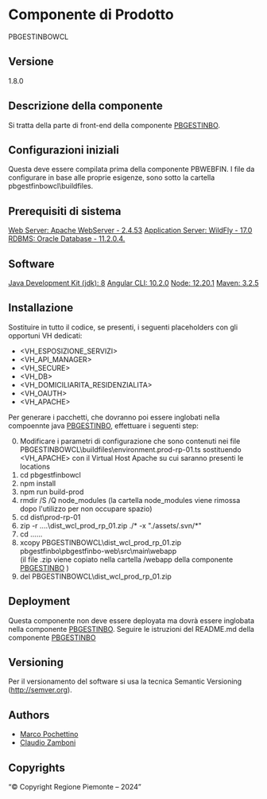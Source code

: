 # Componente di Prodotto
PBGESTINBOWCL

## Versione
1.8.0

## Descrizione della componente
Si tratta della parte di front-end della componente [PBGESTINBO](../pbgestfinbo). 

## Configurazioni iniziali
Questa deve essere compilata prima della componente PBWEBFIN. I file da configurare in base alle proprie esigenze, sono sotto la cartella pbgestfinbowcl\buildfiles.

## Prerequisiti di sistema
[Web Server: Apache WebServer - 2.4.53](https://www.apache.org)
[Application Server: WildFly - 17.0](https://www.wildfly.org/)
[RDBMS: Oracle Database - 11.2.0.4.](https://www.oracle.com/java)
## Software
[Java Development Kit (jdk): 8](https://www.oracle.com/java)
[Angular CLI: 10.2.0](https://angular.io)
[Node: 12.20.1](https://nodejs.org)
[Maven: 3.2.5](https://maven.apache.org)

## Installazione
Sostituire in tutto il codice, se presenti, i seguenti placeholders con gli opportuni VH dedicati:
* <VH_ESPOSIZIONE_SERVIZI>
* <VH_API_MANAGER>
* <VH_SECURE>
* <VH_DB>
* <VH_DOMICILIARITA_RESIDENZIALITA>
* <VH_OAUTH>
* <VH_APACHE>

Per generare i pacchetti, che dovranno poi essere inglobati nella compoennte java [PBGESTINBO](../pbgestfinbo), effettuare i seguenti step:

0. Modificare i parametri di configurazione che sono contenuti nei file PBGESTINBOWCL\buildfiles\environment.prod-rp-01.ts sostituendo <VH_APACHE> con  il Virtual Host Apache su cui saranno presenti le locations
1. cd pbgestfinbowcl
2. npm install
3. npm run build-prod
4. rmdir /S /Q node_modules
   (la cartella node_modules viene rimossa dopo l'utilizzo per non occupare spazio)
5. cd dist\prod-rp-01
6. zip -r ..\..\dist_wcl_prod_rp_01.zip ./* -x "./assets/.svn/*"
7. cd ..\..\..
8. xcopy PBGESTINBOWCL\dist_wcl_prod_rp_01.zip pbgestfinbo\pbgestfinbo-web\src\main\webapp\
   (il file .zip viene copiato nella cartella /webapp della componente [PBGESTINBO](../pbgestfinbo) )
9. del PBGESTINBOWCL\dist_wcl_prod_rp_01.zip

## Deployment
Questa componente non deve essere deployata ma dovrà essere inglobata nella componente [PBGESTINBO](../pbgestfinbo).
Seguire le istruzioni del README.md della componente [PBGESTINBO](../pbgestfinbo)

## Versioning
Per il versionamento del software si usa la tecnica Semantic Versioning (http://semver.org).

## Authors
* [Marco Pochettino](mailto:marco.pochettino@csi.it)
* [Claudio Zamboni](mailto:claudio.zamboni@csi.it)

## Copyrights
“© Copyright Regione Piemonte – 2024”